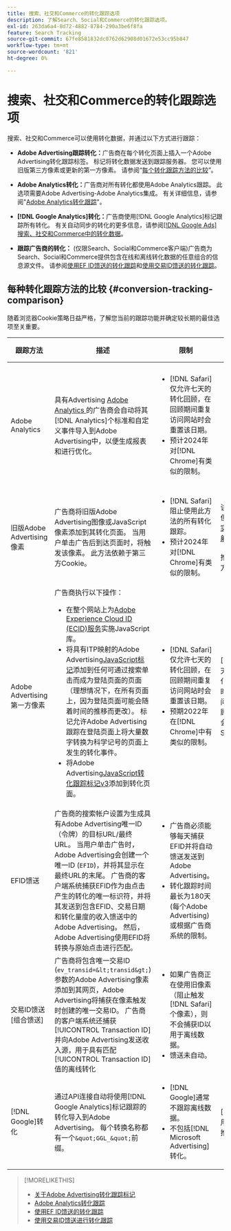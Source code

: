 ```yaml
---
title: 搜索、社交和Commerce的转化跟踪选项
description: 了解Search、Social和Commerce的转化跟踪选项。
exl-id: 263da6a4-8d72-4882-8784-290a3be6f8fa
feature: Search Tracking
source-git-commit: 67fe8581832dc0762d62908d01672e53cc95b847
workflow-type: tm+mt
source-wordcount: '821'
ht-degree: 0%

---
```


# 搜索、社交和Commerce的转化跟踪选项

搜索、社交和Commerce可以使用转化数据，并通过以下方式进行跟踪：

* **Adobe Advertising跟踪转化：**&#x200B;广告商在每个转化页面上插入一个Adobe Advertising转化跟踪标签。 标记将转化数据发送到跟踪服务器。 您可以使用旧版第三方像素或更新的第一方像素。 请参阅“[每个转化跟踪方法的比较](#conversion-tracking-comparison)”。

* **Adobe Analytics转化：**&#x200B;广告商对所有转化都使用Adobe Analytics跟踪。 此选项需要Adobe Advertising-Adobe Analytics集成。 有关详细信息，请参阅&quot;[Adobe Analytics转化跟踪](conversion-tracking-analytics.md)&quot;。

* **[!DNL Google Analytics]转化：**&#x200B;广告商使用[!DNL Google Analytics]标记跟踪所有转化。 有关自动同步的转化的更多信息，请参阅[[!DNL Google Ads] 搜索、社交和Commerce中的转化数据](/help/search-social-commerce/campaign-management/introduction/google-conversion-data.md)。

* **跟踪广告商的转化：** (仅限Search、Social和Commerce客户端)广告商为Search、Social和Commerce提供包含在线和离线转化数据的任意组合的信息源文件。 请参阅[使用EF ID馈送的转化跟踪](feed-efid.md)和[使用交易ID馈送的转化跟踪](feed-transaction-id.md)。

## 每种转化跟踪方法的比较 {#conversion-tracking-comparison}

随着浏览器Cookie策略日益严格，了解您当前的跟踪功能并确定较长期的最佳选项至关重要。

| 跟踪方法 | 描述 | 限制 | 优点 | 推荐？ |
|----|----|----|----|----|
| Adobe Analytics | 具有Advertising [Adobe Analytics &#x200B;](https://experienceleague.adobe.com/docs/advertising/integrations/analytics/overview.html?lang=zh-Hans)的广告商会自动将其[!DNL Analytics]个标准和自定义事件导入到Adobe Advertising中，以便生成报表和进行优化。 | <ul><li>[!DNL Safari]仅允许七天的转化回顾，在回顾期间重复访问网站时会重置该日期。</li><li> 预计2024年对[!DNL Chrome]有类似的限制。</li></ul> | <ul><li>与[!DNL Analytics]无缝集成</li> <li>查看[!DNL Analytics] Analysis Workspace中的付费搜索数据</li><li>付费搜索以外的权益</li></ul> | 是 |
| 旧版Adobe Advertising像素 | 广告商将旧版Adobe Advertising图像或JavaScript像素添加到其转化页面。 当用户单击广告后到达页面时，将触发该像素。 此方法依赖于第三方Cookie。 | <ul><li>[!DNL Safari]阻止使用此方法的所有转化跟踪。</li><li>预计2024年对[!DNL Chrome]有类似的限制。</li></ul> | 该像素已实施。 但是，您仍然必须[实施附加的ITP映射标记](itp-conversion-mapping-tag.md)。<br><br>推荐：切换到第一方像素。 | 否 |
| Adobe Advertising第一方像素 | 广告商执行以下操作： <ul><li>在整个网站上为[Adobe Experience Cloud ID (ECID)服务](https://experienceleague.adobe.com/docs/id-service/using/intro/overview.html?lang=zh-Hans)实施JavaScript库。</li><li>将具有ITP映射的Adobe Advertising[JavaScript标记](itp-conversion-mapping-tag.md)添加到任何可通过搜索单击而成为登陆页面的页面（理想情况下，在所有页面上，因为登陆页面可能会随着时间的推移而更改）。 标记允许Adobe Advertising跟踪在登陆页面上将大量数字转换为科学记号的页面上发生的转化事件。</li><li>将Adobe Advertising[JavaScript转化跟踪标记v3](format-conversion-tag-jsv3.md)添加到转化页面。</li></ul> | <ul><li>[!DNL Safari]仅允许七天的转化回顾，在回顾期间重复访问网站时会重置该日期。</li><li>预期2022年在[!DNL Chrome]中有类似的限制。</li></ul> | [!DNL Safari]在七天回顾期间跟踪转化。 由于在回顾时间范围内重复访问网站时会重置回顾，因此该限制不会影响所有[!DNL Safari]用户。 | 否 |
| EFID馈送 | 广告商的搜索帐户设置为生成具有Adobe Advertising唯一ID（令牌）的目标URL/最终URL。 当用户单击广告时，Adobe Advertising会创建一个唯一ID (`EFID`)，并将其显示在最终URL的末尾。 广告商的客户端系统捕获EFID作为由点击产生的转化的唯一标识符，并将其发送到包含EFID、交易日期和转化量度的收入馈送中的Adobe Advertising。 然后，Adobe Advertising使用EFID将转换与原始点击进行匹配。 | <ul><li>广告商必须能够每天捕获EFID并将自动馈送发送到Adobe Advertising。</li><li>转化跟踪时间最长为180天(每个Adobe Advertising)或根据广告商系统的限制。</li></ul> | <ul><li>此方法使用第一方转化数据，因此不受第三方Cookie限制的影响。</li><li>线上和线下转化可在一个馈送中发送。</li><li>无需对网站进行代码更改或标记。</li></ul> | 是 |
| 交易ID馈送[组合馈送] | 广告商将包含唯一交易ID (`ev_transid=&lt;transid&gt;`)参数的Adobe Advertising像素添加到其网页，Adobe Advertising将捕获在像素触发时创建的唯一交易ID。 广告商的客户端系统还捕获[!UICONTROL Transaction ID]并向Adobe Advertising发送收入源，用于具有匹配[!UICONTROL Transaction ID]值的离线转化 | <ul><li>如果广告商正在使用旧像素（阻止触发[!DNL Safari]个像素），则不会捕获ID以用于离线数据。</li><li>馈送未自动。</li></ul> | <ul><li>如果您实施了第一方像素，则在[!DNL Safari]中捕获[!UICONTROL Transaction ID]。</li><li>提供对离线/批准的转化事件的跟踪。</li></ul> | 否 |
| [!DNL Google]转化 | 通过API连接自动将使用[!DNL Google Analytics]标记跟踪的转化导入到Adobe Advertising。 每个转换名称都有一个`&quot;GGL_&quot;`前缀。 | <ul><li>[!DNL Google]通常不跟踪离线数据。</li><li>不包括[!DNL Microsoft Advertising]转化。</li></ul> | [!DNL Google]使用机器学习外推“[建模的转化](https://support.google.com/google-ads/answer/10081327)”。 | 否 |

<!--
| [!DNL Microsoft Advertising] Conversions | Conversions tracked with [!DNL Microsoft Advertising] universal event tags (UET) are automatically imported to Adobe Advertising via an API connection. Each conversion name has a &quot;???&quot; prefix. | [!DNL Microsoft Advertising] typically doesn't track offline data. [!DNL Google] conversions aren't included. | ?? | No |
-->

>[!MORELIKETHIS]
>
>* [关于Adobe Advertising转化跟踪标记](/help/search-social-commerce/tracking/conversion-tracking-advertising.md)
>* [Adobe Analytics转化跟踪](/help/search-social-commerce/tracking/conversion-tracking-analytics.md)
>* [使用EF ID馈送的转化跟踪](/help/search-social-commerce/tracking/feed-efid.md)
>* [使用交易ID馈送进行转化跟踪](/help/search-social-commerce/tracking/feed-transaction-id.md)
